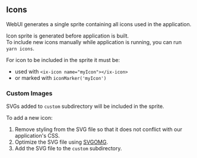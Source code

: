 ## Icons

WebUI generates a single sprite containing all icons used in the application.

Icon sprite is generated before application is built.\
To include new icons manually while application is running, you can run `yarn icons`.

For icon to be included in the sprite it must be:
- used with `<ix-icon name="myIcon"></ix-icon>`
- or marked with `iconMarker('myIcon')`

### Custom Images
SVGs added to `custom` subdirectory will be included in the sprite.

To add a new icon:
1. Remove styling from the SVG file so that it does not conflict with our application's CSS.
2. Optimize the SVG file using [SVGOMG](https://jakearchibald.github.io/svgomg/).
3. Add the SVG file to the `custom` subdirectory.